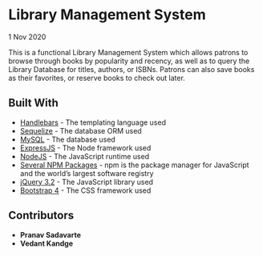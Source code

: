 # Library Management System

1 Nov 2020

This is a functional Library Management System which allows patrons to browse through books by popularity and recency, as well as to query the Library Database for titles, authors, or ISBNs. Patrons can also save books as their favorites, or reserve books to check out later. 

## Built With

* [Handlebars](http://handlebarsjs.com) - The templating language used
* [Sequelize](http://docs.sequelizejs.com) - The database ORM used
* [MySQL](https://dev.mysql.com/doc/refman/5.7/en/) - The database used
* [ExpressJS](https://expressjs.com/en/4x/api.html) - The Node framework used
* [NodeJS](https://nodejs.org/dist/latest-v8.x/docs/api/) - The JavaScript runtime used
* [Several NPM Packages](https://www.npmjs.com) - npm is the package manager for JavaScript and the world’s largest software registry
* [jQuery 3.2](https://api.jquery.com) - The JavaScript library used
* [Bootstrap 4](https://getbootstrap.com/docs/4.0/getting-started/introduction/) - The CSS framework used

## Contributors

* **Pranav Sadavarte** 
* **Vedant Kandge**

